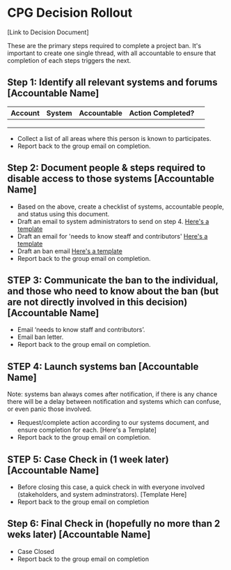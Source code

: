 # CPG Decision Rollout

[Link to Decision Document]

These are the primary steps required to complete a project ban.
It's important to create one single thread, with all accountable to ensure that completion of each steps triggers the next.

## Step 1: Identify all relevant systems and forums [Accountable Name]

| Account  | System  | Accountable  | Action Completed?  |   |
|---|---|---|---|---|
|   |   |   |   |   |
|   |   |   |   |   |
|   |   |   |   |   |

* Collect a list of all areas where this person is known to participates. 
* Report back to the group email on completion.

## Step 2: Document people & steps required to disable access to those systems [Accountable Name]

* Based on the above, create a checklist of systems, accountable people, and status using this document. 
* Draft an email to system administrators to send on step 4. [Here's a template](https://github.com/mozilla/diversity/blob/master/code-of-conduct-enforcement/decisions/communication/decision-comms/systems/level-7.md) 
* Draft an email for 'needs to know steaff and contributors' [ Here's a template ](https://github.com/mozilla/diversity/blob/master/code-of-conduct-enforcement/decisions/communication/decision-comms/need-to-know-contribtors.md)
* Draft an ban email  [ Here's a template ](https://github.com/mozilla/diversity/blob/master/code-of-conduct-enforcement/decisions/communication/decision-comms/reported/decision-reported-level-7)
* Report back to the group email on completion.

## STEP 3: Communicate the ban to the individual, and those who need to know about the ban (but are not directly involved in this decision)[Accountable Name]  

* Email ‘needs to know staff and contributors’.   
* Email  ban letter.
* Report back to the group email on completion.

## STEP 4:  Launch systems ban [Accountable Name]

Note: systems ban always comes after notification, if there is any chance there will be a delay between notification and systems which can confuse, or even panic those involved. 

* Request/complete action according to our systems document,  and ensure completion for each. [Here's a Template]
* Report back to the group email on completion.

## STEP 5: Case Check in (1 week later)  [Accountable Name]

* Before closing this case, a quick check in with everyone involved (stakeholders, and system adminstrators). [Template Here]
* Report back to the group email on completion 

## Step 6:  Final Check in (hopefully no more than 2 weks later) [Accountable Name]

* Case Closed
* Report back to the group email on completion

